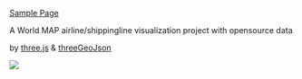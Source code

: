 [Sample Page](https://oodavy41.github.io/geoNeon/)

A World MAP airline/shippingline visualization project
with opensource data

by [three.js](https://threejs.org/) & [threeGeoJson](http://jdomingu.github.io/ThreeGeoJSON/)

![](https://files.catbox.moe/9sf1j8.png)
